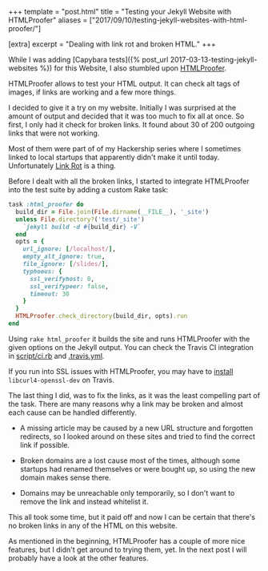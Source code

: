 +++
template = "post.html"
title = "Testing your Jekyll Website with HTMLProofer"
aliases = ["2017/09/10/testing-jekyll-websites-with-html-proofer/"]

[extra]
excerpt = "Dealing with link rot and broken HTML."
+++

While I was adding [Capybara tests]({% post_url 2017-03-13-testing-jekyll-websites %}) for this Website, I also stumbled upon [HTMLProofer](https://github.com/gjtorikian/html-proofer).

HTMLProofer allows to test your HTML output. It can check alt tags of images, if links are working and a few more things.

I decided to give it a try on my website. Initially I was surprised at the amount of output and decided that it was too much to fix all at once. So first, I only had it check for broken links. It found about 30 of 200 outgoing links that were not working.

Most of them were part of of my Hackership series where I sometimes linked to local startups that apparently didn't make it until today. Unfortunately [Link Rot](https://en.wikipedia.org/wiki/Link_rot) is a thing.

Before I dealt with all the broken links, I started to integrate HTMLProofer into the test suite by adding a custom Rake task:

```ruby
task :html_proofer do
  build_dir = File.join(File.dirname(__FILE__), '_site')
  unless File.directory?('test/_site')
    `jekyll build -d #{build_dir} -V`
  end
  opts = {
    url_ignore: [/localhost/],
    empty_alt_ignore: true,
    file_ignore: [/slides/],
    typhoeus: {
      ssl_verifyhost: 0,
      ssl_verifypeer: false,
      timeout: 30
    }
  }
  HTMLProofer.check_directory(build_dir, opts).run
end
```

Using `rake html_proofer` it builds the site and runs HTMLProofer with the given options on the Jekyll output.
You can check the Travis CI integration in [script/ci.rb](https://github.com/phansch/phansch.github.com/blob/master/script/ci.rb) and [.travis.yml](https://github.com/phansch/phansch.github.com/blob/master/.travis.yml).

If you run into SSL issues with HTMLProofer, you may have to [install](https://github.com/typhoeus/typhoeus/issues/568) `libcurl4-openssl-dev` on Travis.

The last thing I did, was to fix the links, as it was the least compelling part of the task. There are many reasons why a link may be broken and almost each cause can be handled differently.

* A missing article may be caused by a new URL structure and forgotten redirects, so I looked around on these sites and tried to find the correct link if possible.

* Broken domains are a lost cause most of the times, although some startups had renamed themselves or were bought up, so using the new domain makes sense there.

* Domains may be unreachable only temporarily, so I don't want to remove the link and instead whitelist it.

This all took some time, but it paid off and now I can be certain that there's no broken links in any of the HTML on this website.

As mentioned in the beginning, HTMLProofer has a couple of more nice features, but I didn't get around to trying them, yet. In the next post I will probably have a look at the other features.
